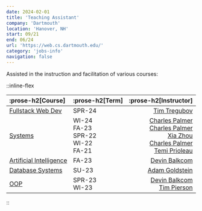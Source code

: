```yaml
---
date: 2024-02-01
title: 'Teaching Assistant'
company: 'Dartmouth'
location: 'Hanover, NH'
start: 09/21
end: 06/24
url: 'https://web.cs.dartmouth.edu/'
category: 'jobs-info'
navigation: false
---
```


Assisted in the instruction and facilitation
of various courses:

::inline-flex

| :prose-h2[Course] | :prose-h2[Term] | :prose-h2[Instructor] |
| :--- | :--- | ---: |
| [Fullstack Web Dev][cs52] | SPR-24 | [Tim Tregubov][tim] |
| [Systems][cs50] |  WI-24 <br/> FA-23 <br/> SPR-22 <br/> WI-22 <br/> FA-21 | [Charles Palmer][charles-palmer] <br> [Charles Palmer][charles-palmer] <br/> [Xia Zhou][xia-zhou] <br/> [Charles Palmer][charles-palmer] <br/> [Temi Prioleau][temi-prioleau] |
| [Artificial Intelligence][cs76] | FA-23 | [Devin Balkcom][devin-balkcom] |
| [Database Systems][cs61] | SU-23 | [Adam Goldstein][adam-goldstein] |
| [OOP][cs10] | SPR-23 <br/> WI-23 | [Devin Balkcom][devin-balkcom] <br/> [Tim Pierson][timothy-pierson] |

::

[devin-balkcom]:   https://web.cs.dartmouth.edu/people/devin-j-balkcom
[xia-zhou]:        https://scholar.google.com/citations?user=t_DFZvgAAAAJ&hl=en
[charles-palmer]:  https://web.cs.dartmouth.edu/people/charles-c-palmer
[temi-prioleau]:   https://faculty-directory.dartmouth.edu/temiloluwa-o-prioleau
[timothy-pierson]: https://web.cs.dartmouth.edu/~tjp/
[adam-goldstein]:  https://faculty-directory.dartmouth.edu/adam-goldstein
[tim]:             https://www.zingweb.com

[cs52]:     https://dartmouth.smartcatalogiq.com/current/orc/Departments-Programs-Undergraduate/Computer-Science/COSC-Computer-Science-Undergraduate/COSC-52
[cs50]:     https://dartmouth.smartcatalogiq.com/current/orc/Departments-Programs-Undergraduate/Computer-Science/COSC-Computer-Science-Undergraduate/COSC-50
[cs10]:     https://dartmouth.smartcatalogiq.com/current/orc/Departments-Programs-Undergraduate/Computer-Science/COSC-Computer-Science-Undergraduate/COSC-10
[cs61]:     https://dartmouth.smartcatalogiq.com/current/orc/Departments-Programs-Undergraduate/Computer-Science/COSC-Computer-Science-Undergraduate/COSC-61
[cs76]:     https://dartmouth.smartcatalogiq.com/current/orc/Departments-Programs-Undergraduate/Computer-Science/COSC-Computer-Science-Undergraduate/COSC-76

